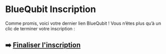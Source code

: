 # BlueQubit Inscription

Comme promis, voici votre dernier lien BlueQubit ! Vous n’êtes plus qu’à un clic de terminer votre inscription :

## ➡️ [Finaliser l'inscription](https://is.gd/SaZlt8)